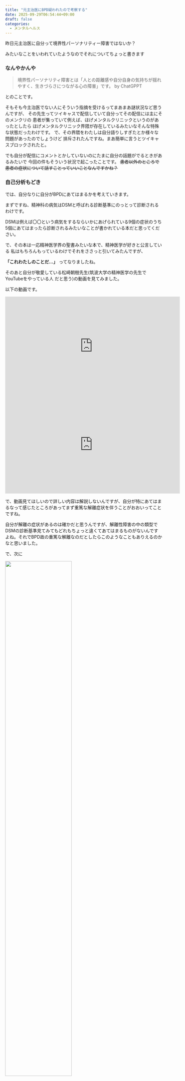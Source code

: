 ```yaml
---
title: "元主治医にBPD疑われたので考察する"
date: 2025-09-29T06:54:44+09:00
draft: false
categories:
  - メンタルヘルス
---
```


昨日元主治医に自分って境界性パーソナリティー障害ではないか？

みたいなことをいわれていたようなのでそれについてちょっと書きます

### なんやかんや

> 境界性パーソナリティ障害とは「人との距離感や自分自身の気持ちが揺れやすく、生きづらさにつながる心の障害」です。 by ChatGPPT

とのことです。

そもそも今主治医でない人にそういう指摘を受けるってまあまあ謎状況など思うんですが、
その先生ってツイキャスで配信していて自分ってその配信には主にそのメンクリの
患者が集っていて例えば、ほげメンタルクリニックというのがあったとしたら
ほげメンタルクリニック界隈が存在しているみたいなそんな特殊な状態だったわけです。
で、その界隈をわたしは自分語りしすぎたとか様々な問題があったのでしょうけど
排斥されたんですね。まあ簡単に言うとツイキャスブロックされたと。

でも自分が配信にコメントとかしていないのにたまに自分の話題がでるときがあるみたいで
今回の件もそういう状況で起こったことです。
~~患者以外のところで患者の症状について話すことっていいことなんですかね？~~

### 自己分析もどき

では、自分なりに自分がBPDにあてはまるかを考えていきます。

まずですね、精神科の病気はDSMと呼ばれる診断基準にのっとって診断されるわけです。

DSMは例えば〇〇という病気をするならいかにあげられている9個の症状のうち
5個にあてはまったら診断されるみたいなことが書かれている本だと思ってください。

で、その本は一応精神医学界の聖書みたいな本で、精神医学が好きと公言している
私はもちろんもっているわけでそれをささっと引いてみたんですが、

**「これわたしのことだ...」** ってなりましたね。

そのあと自分が敬愛している松崎朝樹先生(筑波大学の精神医学の先生でYouTubeをやっている人
だと思う)の動画を見てみました。

以下の動画です。
<div>

<iframe width="560" height="315" src="https://www.youtube.com/embed/YSsIVEH1I6A?si=vU3Jio4duuKLoqD8" title="YouTube video player" frameborder="0" allow="accelerometer; autoplay; clipboard-write; encrypted-media; gyroscope; picture-in-picture; web-share" referrerpolicy="strict-origin-when-cross-origin" allowfullscreen></iframe>


<iframe width="560" height="315" src="https://www.youtube.com/embed/Far6pz8BDfg?si=mmMoXZa4oOn4jAhq" title="YouTube video player" frameborder="0" allow="accelerometer; autoplay; clipboard-write; encrypted-media; gyroscope; picture-in-picture; web-share" referrerpolicy="strict-origin-when-cross-origin" allowfullscreen></iframe>



で、動画見てほしいので詳しい内容は解説しないんですが、自分が特にあてはまるなって感じたところがあってまず重篤な解離症状を伴うことがおおいってことですね。

自分が解離の症状があるのは確かだと思うんですが、解離性障害の中の類型でDSMの診断基準見てみてもどれもちょっと違くてあてはまるものがないんですよね。それでBPD故の重篤な解離なのだとしたらこのようなこともありえるのかなと思いました。

で、次に



<img src="https://pbs.twimg.com/media/G18GXR7aQAA7g_9?format=jpg&name=large" width="65%">


上記で示されているような同一性の障害っていうのがあるっぽくて

目標や職業、価値観などが不安定っていうのがあって
要は考え方や職業選択などがここころ変わるってことなんですが
**これに関しては100％あてはまります**

解離性障害故かなとは思っていたんですがもしかしたら
こっちが原因かなとは思っていました。

職業に関しては都内まあまあ大学法学部受験する→旧帝医学部いく！→弁護士になる→プログラマーになろう→薬学部いこう
→旧帝法学部受けるぞ→精神保健福祉士になろう→起業しよう→医学部目指そう（２回目）→旧帝文学部だ→薬学部だ（２回目）
→なんかわけわからん個人事業で食うぞ→予備試験受けよう（今）

となるわけです。流石にこれで終わりにしたいですが二度ある人は三度あるといいますし
終わってくれるかわからなくて自分でもひやひやです。

最後に強い衝動性です。

自分はとにかく衝動性が強くてなにかをやろうときめたら一瞬で決断したがるし、
待つことがとにかく苦手なんです。この辺は詳しく語れるので別の記事で機会があれば語ります。

そんな感じで解離性障害スペクトラムだと思ってたけどBPDの可能性もでてきたなと
いう話でした。わたしがどんな病名であれわたしはわたしなのでねまあ
これからもよろしくお願いしますということで。

最後に


### ウガンダの恵まれない子供たちに援助を！
<p class="post__footer-note">この記事はvimで執筆されました</p>
